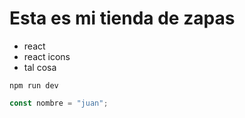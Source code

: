 # Esta es mi tienda de zapas

- react
- react icons
- tal cosa

```
npm run dev
```

```javascript
const nombre = "juan";
```
